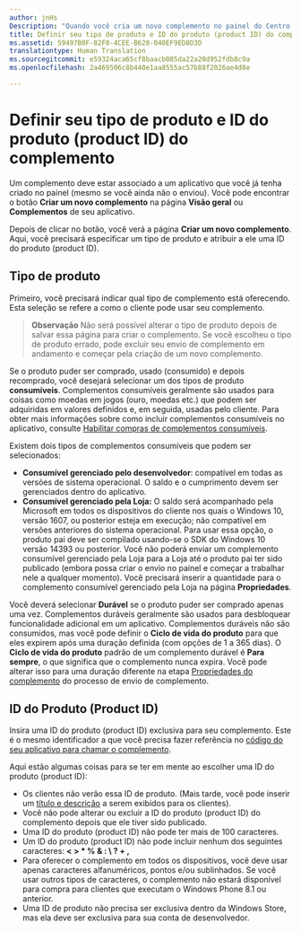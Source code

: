 ```yaml
---
author: jnHs
Description: "Quando você cria um novo complemento no painel do Centro de Desenvolvimento do Windows, precisa especificar um tipo de produto e atribuir uma ID do produto (product ID)."
title: Definir seu tipo de produto e ID do produto (product ID) do complemento
ms.assetid: 59497B0F-82F0-4CEE-B628-040EF9ED8D3D
translationtype: Human Translation
ms.sourcegitcommit: e59324aca65cf8baacb085da22a20d952fdb8c9a
ms.openlocfilehash: 2a469506c8b440e1aa8555ac57b88f2026ae4d8e

---
```


# Definir seu tipo de produto e ID do produto (product ID) do complemento

Um complemento deve estar associado a um aplicativo que você já tenha criado no painel (mesmo se você ainda não o enviou). Você pode encontrar o botão **Criar um novo complemento** na página **Visão geral** ou **Complementos** de seu aplicativo.

Depois de clicar no botão, você verá a página **Criar um novo complemento**. Aqui, você precisará especificar um tipo de produto e atribuir a ele uma ID do produto (product ID).

## Tipo de produto

Primeiro, você precisará indicar qual tipo de complemento está oferecendo. Esta seleção se refere a como o cliente pode usar seu complemento.

> **Observação** Não será possível alterar o tipo de produto depois de salvar essa página para criar o complemento. Se você escolheu o tipo de produto errado, pode excluir seu envio de complemento em andamento e começar pela criação de um novo complemento.

Se o produto puder ser comprado, usado (consumido) e depois recomprado, você desejará selecionar um dos tipos de produto **consumíveis**. Complementos consumíveis geralmente são usados para coisas como moedas em jogos (ouro, moedas etc.) que podem ser adquiridas em valores definidos e, em seguida, usadas pelo cliente. Para obter mais informações sobre como incluir complementos consumíveis no aplicativo, consulte [Habilitar compras de complementos consumíveis](../monetize/enable-consumable-add-on-purchases.md).

Existem dois tipos de complementos consumíveis que podem ser selecionados:

- **Consumível gerenciado pelo desenvolvedor**: compatível em todas as versões de sistema operacional. O saldo e o cumprimento devem ser gerenciados dentro do aplicativo. 
- **Consumível gerenciado pela Loja:** O saldo será acompanhado pela Microsoft em todos os dispositivos do cliente nos quais o Windows 10, versão 1607, ou posterior esteja em execução; não compatível em versões anteriores do sistema operacional. Para usar essa opção, o produto pai deve ser compilado usando-se o SDK do Windows 10 versão 14393 ou posterior. Você não poderá enviar um complemento consumível gerenciado pela Loja para a Loja até o produto pai ter sido publicado (embora possa criar o envio no painel e começar a trabalhar nele a qualquer momento). Você precisará inserir a quantidade para o complemento consumível gerenciado pela Loja na página **Propriedades**.

Você deverá selecionar **Durável** se o produto puder ser comprado apenas uma vez. Complementos duráveis geralmente são usados para desbloquear funcionalidade adicional em um aplicativo. Complementos duráveis não são consumidos, mas você pode definir o **Ciclo de vida do produto** para que eles expirem após uma duração definida (com opções de 1 a 365 dias). O **Ciclo de vida do produto** padrão de um complemento durável é **Para sempre**, o que significa que o complemento nunca expira. Você pode alterar isso para uma duração diferente na etapa [Propriedades do complemento](enter-add-on-properties.md) do processo de envio de complemento.

## ID do Produto (Product ID)

Insira uma ID do produto (product ID) exclusiva para seu complemento. Este é o mesmo identificador a que você precisa fazer referência no [código do seu aplicativo para chamar o complemento](https://msdn.microsoft.com/library/windows/apps/mt219684).

Aqui estão algumas coisas para se ter em mente ao escolher uma ID do produto (product ID):

-   Os clientes não verão essa ID de produto. (Mais tarde, você pode inserir um [título e descrição](create-add-on-descriptions.md) a serem exibidos para os clientes).
-   Você não pode alterar ou excluir a ID do produto (product ID) do complemento depois que ele tiver sido publicado.
-   Uma ID do produto (product ID) não pode ter mais de 100 caracteres.
-   Um ID do produto (product ID) não pode incluir nenhum dos seguintes caracteres: **&lt; &gt; \* % & : \\ ? + ,**
-   Para oferecer o complemento em todos os dispositivos, você deve usar apenas caracteres alfanuméricos, pontos e/ou sublinhados. Se você usar outros tipos de caracteres, o complemento não estará disponível para compra para clientes que executam o Windows Phone 8.1 ou anterior.
-   Uma ID de produto não precisa ser exclusiva dentro da Windows Store, mas ela deve ser exclusiva para sua conta de desenvolvedor.
 







<!--HONumber=Aug16_HO5-->


